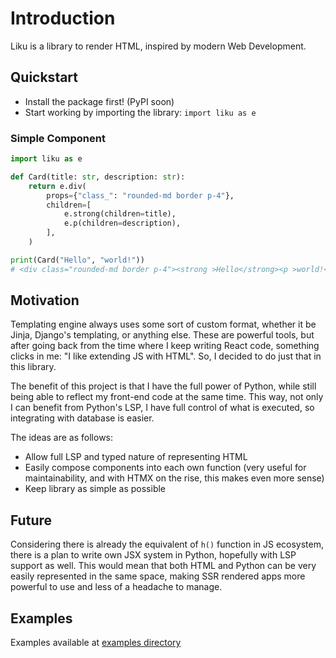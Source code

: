 # Introduction

Liku is a library to render HTML, inspired by modern Web Development.

## Quickstart

- Install the package first! (PyPI soon)
- Start working by importing the library: `import liku as e`

### Simple Component

```python
import liku as e

def Card(title: str, description: str):
    return e.div(
        props={"class_": "rounded-md border p-4"},
        children=[
            e.strong(children=title),
            e.p(children=description),
        ],
    )

print(Card("Hello", "world!"))
# <div class="rounded-md border p-4"><strong >Hello</strong><p >world!</p></div>
```

## Motivation

Templating engine always uses some sort of custom format, whether it be Jinja, Django's templating, or anything else. These are powerful tools,
but after going back from the time where I keep writing React code, something clicks in me: "I like extending JS with HTML". So, I decided
to do just that in this library.

The benefit of this project is that I have the full power of Python, while still being able to reflect my front-end code at the same time.
This way, not only I can benefit from Python's LSP, I have full control of what is executed, so integrating with database is easier.

The ideas are as follows:

- Allow full LSP and typed nature of representing HTML
- Easily compose components into each own function (very useful for maintainability, and with HTMX on the rise, this makes even more sense)
- Keep library as simple as possible

## Future

Considering there is already the equivalent of `h()` function in JS ecosystem, there is a plan to write own JSX system in Python, hopefully
with LSP support as well. This would mean that both HTML and Python can be very easily represented in the same space, making SSR rendered
apps more powerful to use and less of a headache to manage.

## Examples

Examples available at [examples directory](./examples)
